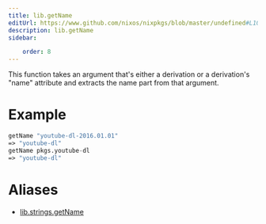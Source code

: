 ```yaml
---
title: lib.getName
editUrl: https://www.github.com/nixos/nixpkgs/blob/master/undefined#L1004C13
description: lib.getName
sidebar:

    order: 8
---
```


This function takes an argument that's either a derivation or a
derivation's "name" attribute and extracts the name part from that
argument.

# Example

```nix
getName "youtube-dl-2016.01.01"
=> "youtube-dl"
getName pkgs.youtube-dl
=> "youtube-dl"
```


# Aliases

- [lib.strings.getName](/nix-doc-comments/reference/lib/strings/lib-strings-getname)


